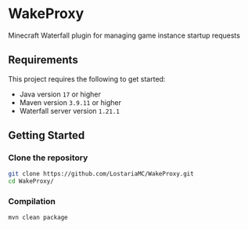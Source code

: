 # WakeProxy
Minecraft Waterfall plugin for managing game instance startup requests

## Requirements
This project requires the following to get started:
- Java version `17` or higher
- Maven version `3.9.11` or higher
- Waterfall server version `1.21.1`

## Getting Started

### Clone the repository
```bash
git clone https://github.com/LostariaMC/WakeProxy.git
cd WakeProxy/
```

### Compilation
```bash
mvn clean package
```
